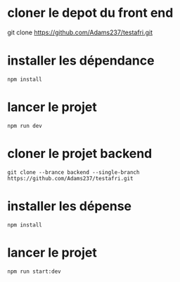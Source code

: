 
# cloner le depot du front end
   git clone https://github.com/Adams237/testafri.git
# installer les dépendance 
    npm install
# lancer le projet
    npm run dev
# cloner le projet backend
    git clone --brance backend --single-branch https://github.com/Adams237/testafri.git
# installer les dépense
    npm install
# lancer le projet
    npm run start:dev